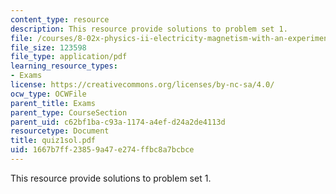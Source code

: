 ```yaml
---
content_type: resource
description: This resource provide solutions to problem set 1.
file: /courses/8-02x-physics-ii-electricity-magnetism-with-an-experimental-focus-spring-2005/1667b7ff23859a47e274ffbc8a7bcbce_quiz1sol.pdf
file_size: 123598
file_type: application/pdf
learning_resource_types:
- Exams
license: https://creativecommons.org/licenses/by-nc-sa/4.0/
ocw_type: OCWFile
parent_title: Exams
parent_type: CourseSection
parent_uid: c62bf1ba-c93a-1174-a4ef-d24a2de4113d
resourcetype: Document
title: quiz1sol.pdf
uid: 1667b7ff-2385-9a47-e274-ffbc8a7bcbce
---
```

This resource provide solutions to problem set 1.